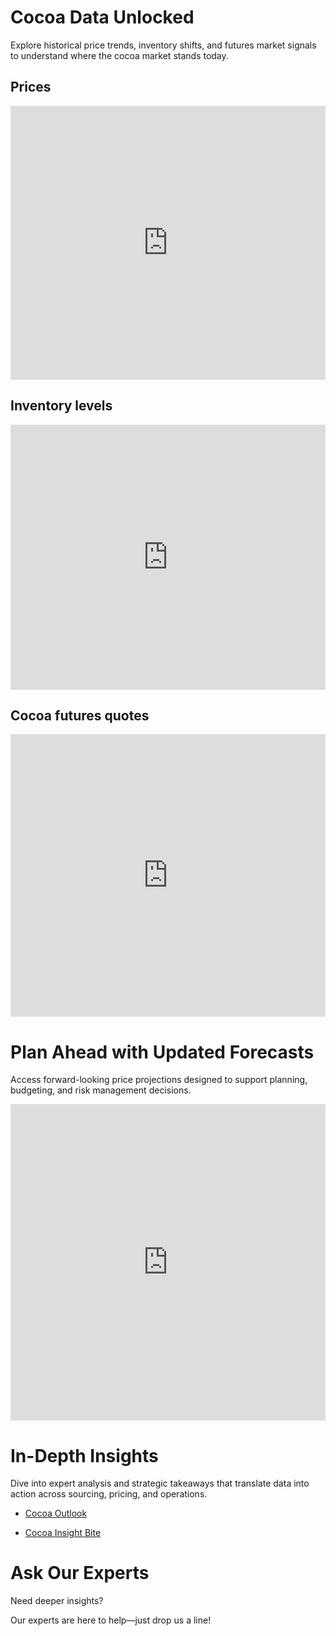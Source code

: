 <link rel="stylesheet" href="doc/assets/style.css">

# <span class="section-title">Cocoa Data Unlocked</span>

<p class="section-desc">Explore historical price trends, inventory shifts, and futures market signals to understand where the cocoa market stands today.</p>

## <span class="section-subtitle">Prices</span>

<iframe title="Price volatility has increased significantly since H2 2023" aria-label="Interactive line chart" id="datawrapper-chart-fzrby" src="https://datawrapper.dwcdn.net/fzrby/1/" scrolling="no" frameborder="0" style="width: 0; min-width: 100% !important; border: none;" height="438" data-external="1"></iframe><script type="text/javascript">!function(){"use strict";window.addEventListener("message",function(a){if(void 0!==a.data["datawrapper-height"]){var e=document.querySelectorAll("iframe");for(var t in a.data["datawrapper-height"])for(var r,i=0;r=e[i];i++)if(r.contentWindow===a.source){var d=a.data["datawrapper-height"][t]+"px";r.style.height=d}}})}();
</script>

## <span class="section-subtitle">Inventory levels</span>

<iframe title="Cocoa inventories are rebounding given tariff tensions" aria-label="Interactive line chart" id="datawrapper-chart-88Nf2" src="https://datawrapper.dwcdn.net/88Nf2/2/" scrolling="no" frameborder="0" style="width: 0; min-width: 100% !important; border: none;" height="424" data-external="1"></iframe><script type="text/javascript">!function(){"use strict";window.addEventListener("message",function(a){if(void 0!==a.data["datawrapper-height"]){var e=document.querySelectorAll("iframe");for(var t in a.data["datawrapper-height"])for(var r,i=0;r=e[i];i++)if(r.contentWindow===a.source){var d=a.data["datawrapper-height"][t]+"px";r.style.height=d}}})}();
</script>

## <span class="section-subtitle">Cocoa futures quotes</span>

<iframe title="Cocoa futures backwardation reflects supply challenges" aria-label="Column Chart" id="datawrapper-chart-nZXcD" src="https://datawrapper.dwcdn.net/nZXcD/1/" scrolling="no" frameborder="0" style="width: 0; min-width: 100% !important; border: none;" height="452" data-external="1"></iframe><script type="text/javascript">!function(){"use strict";window.addEventListener("message",function(a){if(void 0!==a.data["datawrapper-height"]){var e=document.querySelectorAll("iframe");for(var t in a.data["datawrapper-height"])for(var r,i=0;r=e[i];i++)if(r.contentWindow===a.source){var d=a.data["datawrapper-height"][t]+"px";r.style.height=d}}})}();
</script>

# <span class="section-title">Plan Ahead with Updated Forecasts</span>
<p class="section-desc">Access forward-looking price projections designed to support planning, budgeting, and risk management decisions.</p>

<iframe title="FV cocoa price forecasts signals lower prices compared to 2024, but our risk outlook is tilted toward higher prices" aria-label="Table" id="datawrapper-chart-NNq1v" src="https://datawrapper.dwcdn.net/NNq1v/1/" scrolling="no" frameborder="0" style="width: 0; min-width: 100% !important; border: none;" height="506" data-external="1"></iframe><script type="text/javascript">!function(){"use strict";window.addEventListener("message",function(a){if(void 0!==a.data["datawrapper-height"]){var e=document.querySelectorAll("iframe");for(var t in a.data["datawrapper-height"])for(var r,i=0;r=e[i];i++)if(r.contentWindow===a.source){var d=a.data["datawrapper-height"][t]+"px";r.style.height=d}}})}();
</script>

# <span class="section-title">In-Depth Insights</span>
<p class="section-desc">Dive into expert analysis and strategic takeaways that translate data into action across sourcing, pricing, and operations.</p>

- [Cocoa Outlook](https://app.frontierview.com/insightBite/3097/what-do-us-tariffs-mean-for-the-pharma-industry-in-latin-america)

- [Cocoa Insight Bite](https://app.frontierview.com/insightBite/3091/commodities-outlook-cocoa)

# <span class="section-title">Ask Our Experts</span>
<p class="section-desc">Need deeper insights?</p>  
<p class="section-desc">Our experts are here to help—just drop us a line!</p>


